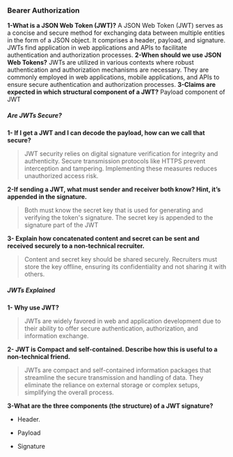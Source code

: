 ### Bearer Authorization
**1-What is a JSON Web Token (JWT)?**
A JSON Web Token (JWT) serves as a concise and secure method for exchanging data between multiple entities in the form of a JSON object. It comprises a header, payload, and signature. JWTs find application in web applications and APIs to facilitate authentication and authorization processes.
**2-When should we use JSON Web Tokens?**
JWTs are utilized in various contexts where robust authentication and authorization mechanisms are necessary. They are commonly employed in web applications, mobile applications, and APIs to ensure secure authentication and authorization processes.
**3-Claims are expected in which structural component of a JWT?**
Payload component of JWT

##### Are JWTs Secure?

**1- If I get a JWT and I can decode the payload, how can we call that secure?**
>JWT security relies on digital signature verification for integrity and authenticity. Secure transmission protocols like HTTPS prevent interception and tampering. Implementing these measures reduces unauthorized access risk.

**2-If sending a JWT, what must sender and receiver both know? Hint, it’s appended in the signature.**
>Both must know the secret key that is used for generating and verifying the token's signature. The secret key is appended to the signature part of the JWT

**3- Explain how concatenated content and secret can be sent and received securely to a non-technical recruiter.**
>Content and secret key should be shared securely. Recruiters must store the key offline, ensuring its confidentiality and not sharing it with others.

##### JWTs Explained

**1- Why use JWT?**
>JWTs are widely favored in web and application development due to their ability to offer secure authentication, authorization, and information exchange.

**2- JWT is Compact and self-contained. Describe how this is useful to a non-technical friend.**
>JWTs are compact and self-contained information packages that streamline the secure transmission and handling of data. They eliminate the reliance on external storage or complex setups, simplifying the overall process.

**3-What are the three components (the structure) of a JWT signature?**

* Header.

* Payload 

* Signature


